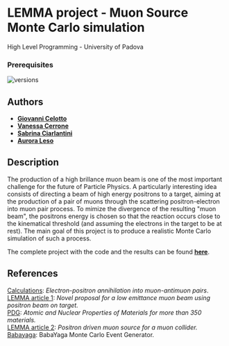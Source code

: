 # LEMMA project - Muon Source Monte Carlo simulation 
High Level Programming - University of Padova 

### Prerequisites

![versions](https://img.shields.io/pypi/pyversions/pybadges.svg)


## Authors

* [**Giovanni Celotto**](https://github.com/giovannicelotto)
* [**Vanessa Cerrone**](https://github.com/vanessacerrone) 
* [**Sabrina Ciarlantini**](https://github.com/ciarlans)
* [**Aurora Leso**](https://github.com/auroraleso) 


## Description
The production of a high brillance muon beam is one of the most important challenge for the future of Particle Physics. 
A particularly interesting idea consists of directing a beam of high energy positrons to a target, aiming at the production of a pair
of muons through the scattering positron-electron into muon pair process. To mimize the divergence of the resulting "muon beam", the positrons energy 
is chosen so that the reaction occurs close to the kinematical threshold (and assuming the electrons in the target to be at rest). 
The main goal of this project is to produce a realistic Monte Carlo simulation of such a process.

The complete project with the code and the results can be found [**here**](https://github.com/vanessacerrone/LEMMA_project/blob/main/Project_group20.ipynb).

## References
[Calculations](http://www.physics.usu.edu/Wheeler/QFT/PicsII/QFT10Feb23Muon.pdf): *Electron-positron annihilation into muon-antimuon pairs*. \
[LEMMA article 1](https://arxiv.org/pdf/1509.04454.pdf): *Novel proposal for a low emittance muon beam using positron beam on target.*\
[PDG](https://pdg.lbl.gov/2021/AtomicNuclearProperties/): *Atomic and Nuclear Properties of Materials for more than 350 materials.*\
[LEMMA article 2](https://arxiv.org/abs/1905.05747): *Positron driven muon source for a muon collider.*\
[Babayaga](https://www2.pv.infn.it/~hepcomplex/babayaga.html): BabaYaga Monte Carlo Event Generator.
